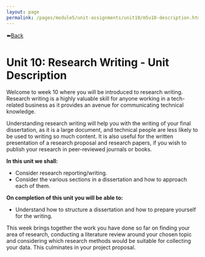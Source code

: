 ```yaml
---
layout: page
permalink: /pages/module5/unit-assignments/unit10/m5u10-description.html
---
```


⬅️[Back](/pages/module5/unit-assignments/unit10/m5u10.html)

# Unit 10: Research Writing - Unit Description

Welcome to week 10 where you will be introduced to research writing. Research writing is a highly valuable skill for anyone working in a tech-related business as it provides an avenue for communicating technical knowledge.

Understanding research writing will help you with the writing of your final dissertation, as it is a large document, and technical people are less likely to be used to writing so much content. It is also useful for the written presentation of a research proposal and research papers, if you wish to publish your research in peer-reviewed journals or books.

**In this unit we shall:**
- Consider research reporting/writing.
- Consider the various sections in a dissertation and how to approach each of them.

**On completion of this unit you will be able to:**
- Understand how to structure a dissertation and how to prepare yourself for the writing.

This week brings together the work you have done so far on finding your area of research, conducting a literature review around your chosen topic and considering which research methods would be suitable for collecting your data. This culminates in your project proposal.

